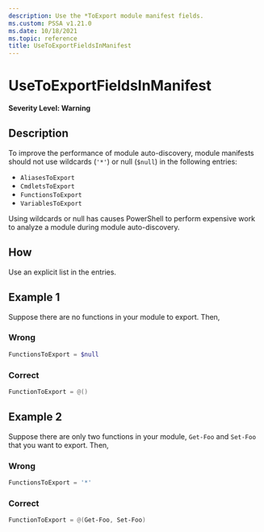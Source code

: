 ```yaml
---
description: Use the *ToExport module manifest fields.
ms.custom: PSSA v1.21.0
ms.date: 10/18/2021
ms.topic: reference
title: UseToExportFieldsInManifest
---
```

# UseToExportFieldsInManifest

**Severity Level: Warning**

## Description

To improve the performance of module auto-discovery, module manifests should not use wildcards
(`'*'`) or null (`$null`) in the following entries:

- `AliasesToExport`
- `CmdletsToExport`
- `FunctionsToExport`
- `VariablesToExport`

Using wildcards or null has causes PowerShell to perform expensive work to analyze a module during
module auto-discovery.

## How

Use an explicit list in the entries.

## Example 1

Suppose there are no functions in your module to export. Then,

### Wrong

```powershell
FunctionsToExport = $null
```

### Correct

```powershell
FunctionToExport = @()
```

## Example 2

Suppose there are only two functions in your module, `Get-Foo` and `Set-Foo` that you want to
export. Then,

### Wrong

```powershell
FunctionsToExport = '*'
```

### Correct

```powershell
FunctionToExport = @(Get-Foo, Set-Foo)
```
